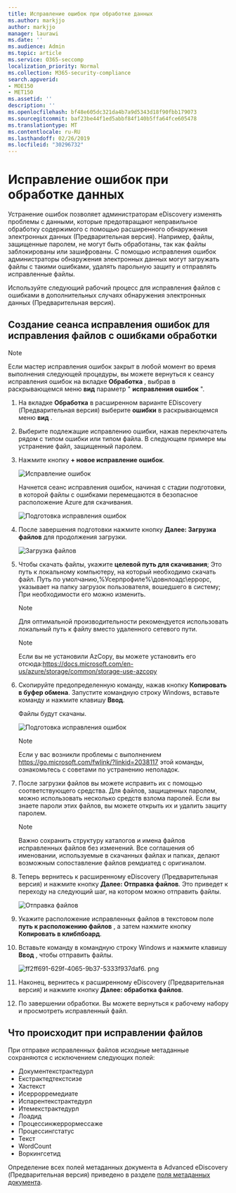```yaml
---
title: Исправление ошибок при обработке данных
ms.author: markjjo
author: markjjo
manager: laurawi
ms.date: ''
ms.audience: Admin
ms.topic: article
ms.service: O365-seccomp
localization_priority: Normal
ms.collection: M365-security-compliance
search.appverid:
- MOE150
- MET150
ms.assetid: ''
description: ''
ms.openlocfilehash: bf48e605dc321da4b7a9d5343d18f90fbb179073
ms.sourcegitcommit: baf23be44f1ed5abbf84f140b5ffa64fce605478
ms.translationtype: MT
ms.contentlocale: ru-RU
ms.lasthandoff: 02/26/2019
ms.locfileid: "30296732"
---
```

# <a name="error-remediation-when-processing-data"></a>Исправление ошибок при обработке данных

Устранение ошибок позволяет администраторам eDiscovery изменять проблемы с данными, которые предотвращают неправильное обработку содержимого с помощью расширенного обнаружения электронных данных (Предварительная версия). Например, файлы, защищенные паролем, не могут быть обработаны, так как файлы заблокированы или зашифрованы. С помощью исправления ошибок администраторы обнаружения электронных данных могут загружать файлы с такими ошибками, удалять парольную защиту и отправлять исправленные файлы.

Используйте следующий рабочий процесс для исправления файлов с ошибками в дополнительных случаях обнаружения электронных данных (Предварительная версия).

## <a name="creating-an-error-remediation-session-to-remediate-files-with-processing-errors"></a>Создание сеанса исправления ошибок для исправления файлов с ошибками обработки

>[!NOTE]
>Если мастер исправления ошибок закрыт в любой момент во время выполнения следующей процедуры, вы можете вернуться к сеансу исправления ошибок на вкладке **Обработка** , выбрав в раскрывающемся меню **вид** параметр " **исправления ошибок** ".

1. На вкладке **Обработка** в расширенном варианте EDiscovery (Предварительная версия) выберите **ошибки** в раскрывающемся меню **вид** .

2. Выберите подлежащие исправлению ошибки, нажав переключатель рядом с типом ошибки или типом файла.  В следующем примере мы устранение файл, защищенный паролем.

3. Нажмите кнопку **+ новое исправление ошибок**.

    ![Исправление ошибок](../media/8c2faf1a-834b-44fc-b418-6a18aed8b81a.png)

    Начнется сеанс исправления ошибок, начиная с стадии подготовки, в которой файлы с ошибками перемещаются в безопасное расположение Azure для скачивания.

    ![Подготовка исправления ошибок](../media/390572ec-7012-47c4-a6b6-4cbb5649e8a8.png)

4. После завершения подготовки нажмите кнопку **Далее: Загрузка файлов** для продолжения загрузки.

    ![Загрузка файлов](../media/6ac04b09-8e13-414a-9e24-7c75ba586363.png)

5. Чтобы скачать файлы, укажите **целевой путь для скачивания**; Это путь к локальному компьютеру, на который необходимо скачать файл.  Путь по умолчанию,%Усерпрофиле%\довнлоадс\еррорс, указывает на папку загрузок пользователя, вошедшего в систему; При необходимости его можно изменить.

    >[!NOTE]
    >Для оптимальной производительности рекомендуется использовать локальный путь к файлу вместо удаленного сетевого пути.

    > [!NOTE]
    > Если вы не установили AzCopy, вы можете установить его отсюда:https://docs.microsoft.com/en-us/azure/storage/common/storage-use-azcopy

6. Скопируйте предопределенную команду, нажав кнопку **Копировать в буфер обмена**. Запустите командную строку Windows, вставьте команду и нажмите клавишу **Ввод**.  

    Файлы будут скачаны.

    ![Подготовка исправления ошибок](../media/f364ab4d-31c5-4375-b69f-650f694a2f69.png)

     > [!NOTE]
     > Если у вас возникли проблемы с выполнением https://go.microsoft.com/fwlink/?linkid=2038117 этой команды, ознакомьтесь с советами по устранению неполадок.

7. После загрузки файлов вы можете исправить их с помощью соответствующего средства. Для файлов, защищенных паролем, можно использовать несколько средств взлома паролей. Если вы знаете пароли этих файлов, вы можете открыть их и удалить защиту паролем.
    > [!NOTE]
    > Важно сохранить структуру каталогов и имена файлов исправленных файлов без изменений.  Все соглашения об именовании, используемые в скачанных файлах и папках, делают возможным сопоставление файлов ремдиатед с оригиналом.

8. Теперь вернитесь к расширенному eDiscovery (Предварительная версия) и нажмите кнопку **Далее: Отправка файлов**.  Это приведет к переходу на следующий шаг, на котором можно отправить файлы.

    ![Отправка файлов](../media/af3d8617-1bab-4ecd-8de0-22e53acba240.png)

9. Укажите расположение исправленных файлов в текстовом поле **путь к расположению файлов** , а затем нажмите кнопку **Копировать в клибпбоард**.

10. Вставьте команду в командную строку Windows и нажмите клавишу **Ввод** , чтобы отправить файлы.

    ![ff2ff691-629f-4065-9b37-5333f937daf6. png](../media/ff2ff691-629f-4065-9b37-5333f937daf6.png)

11. Наконец, вернитесь к расширенному eDiscovery (Предварительная версия) и нажмите кнопку **Далее: обработка файлов**.

12. По завершении обработки.  Вы можете вернуться к рабочему набору и просмотреть исправленный файл.

## <a name="what-happens-when-files-are-remediated"></a>Что происходит при исправлении файлов

При отправке исправленных файлов исходные метаданные сохраняются с исключением следующих полей: 

- Документекстрактедурл
- Екстрактедтекстсизе
- Хастекст
- Исеррорремедиате
- Испарентекстрактедурл
- Итемекстрактедурл
- Лоадид
- Процессинжеррормессаже
- Процессингстатус
- Текст
- WordCount
- Воркингсетид

Определение всех полей метаданных документа в Advanced eDiscovery (Предварительная версия) приведено в разделе [поля метаданных документа](document-metadata-fields.md).